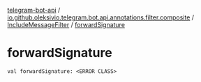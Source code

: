 [telegram-bot-api](../../index.md) / [io.github.oleksivio.telegram.bot.api.annotations.filter.composite](../index.md) / [IncludeMessageFilter](index.md) / [forwardSignature](./forward-signature.md)

# forwardSignature

`val forwardSignature: <ERROR CLASS>`